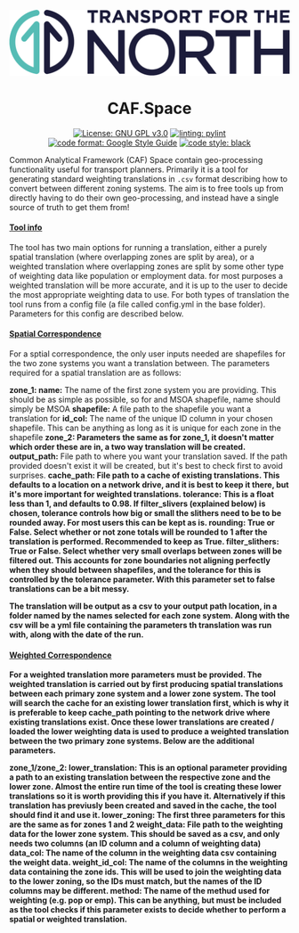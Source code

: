 ![Transport for the North Logo](https://github.com/Transport-for-the-North/caf.toolkit/blob/main/docs/TFN_Landscape_Colour_CMYK.png)

<h1 align="center">CAF.Space</h1>

<p align="center">
<a href="https://www.gnu.org/licenses/gpl-3.0.en.html"><img alt="License: GNU GPL v3.0" src="https://img.shields.io/badge/license-GPLv3-blueviolet.svg"></a>
<a href="https://github.com/PyCQA/pylint"><img alt="linting: pylint" src="https://img.shields.io/badge/linting-pylint-yellowgreen"></a>
<a href="https://google.github.io/styleguide/pyguide.html"><img alt="code format: Google Style Guide" src="https://img.shields.io/badge/code%20style-Google%20Style%20Guide-blue"></a>
<a href="https://github.com/psf/black"><img alt="code style: black" src="https://img.shields.io/badge/code%20format-black-000000.svg"></a>
</p>

Common Analytical Framework (CAF) Space contain geo-processing functionality useful
for transport planners. Primarily it is a tool for generating standard weighting
translations in `.csv` format describing how to convert between different zoning systems.
The aim is to free tools up from directly having to do their own geo-processing, and
instead have a single source of truth to get them from!

<u><h4> Tool info </h4></u>
The tool has two main options for running a translation, either a purely spatial translation (where overlapping zones are split by area), or a weighted translation where overlapping zones are split by some other type of weighting data like population or employment data. for most purposes a weighted translation will be more accurate, and it is up to the user to decide the most appropriate weighting data to use. For both types of translation the tool runs from a config file (a file called config.yml in the base folder). Parameters for this config are described below.

<u><h4> Spatial Correspondence </h4></u>
For a sptial correspondence, the only user inputs needed are shapefiles for the two zone systems you want a translation between. The parameters required for a spatial translation are as follows:

<b> zone_1:
  name:</b> The name of the first zone system you are providing. This should be as simple as possible, so for and MSOA shapefile, name should simply be MSOA
  <b>shapefile:</b> A file path to the shapefile you want a translation for
  <b>id_col:</b> The name of the unique ID column in your chosen shapefile. This can be anything as long as it is unique for each zone in the shapefile
<b> zone_2: Parameters the same as for zone_1, it doesn't matter which order these are in, a two way translation will be created.</b>
<b>output_path:</b> File path to where you want your translation saved. If the path provided doesn't exist it will be created, but it's best to check first to avoid surprises.
<b>cache_path:<b/> File path to a cache of existing translations. This defaults to a location on a network drive, and it is best to keep it there, but it's more important for weighted translations.
<b>tolerance:</b> This is a float less than 1, and defaults to 0.98. If filter_slivers (explained below) is chosen, tolerance controls how big or small the slithers need to be to be rounded away. For most users this can be kept as is.
<b>rounding:</b> True or False. Select whether or not zone totals will be rounded to 1 after the translation is performed. Recommended to keep as True.
<b>filter_slithers:</b> True or False. Select whether very small overlaps between zones will be filtered out. This accounts for zone boundaries not aligning perfectly when they should between shapefiles, and the tolerance for this is controlled by the tolerance parameter. With this parameter set to false translations can be a bit messy.

The translation will be output as a csv to your output path location, in a folder named by the names selected for each zone system. Along with the csv will be a yml file containing the parameters th translation was run with, along with the date of the run.

<u><h4> Weighted Correspondence </h4></u>
For a weighted translation more parameters must be provided. The weighted translation is carried out by first producing spatial translations between each primary zone system and a lower zone system. The tool will search the cache for an existing lower translation first, which is why it is preferable to keep cache_path pointing to the network drive where existing translations exist. Once these lower translations are created / loaded the lower weighting data is used to produce a weighted translation between the two primary zone systems. Below are the additional parameters.

<b>zone_1/zone_2:
  lower_translation:</b> This is an optional parameter providing a path to an existing translation between the respective zone and the lower zone. Almost the entire run time of the tool is creating these lower translations so it is worth providing this if you have it. Alternatively if this translation has previusly been created and saved in the cache, the tool should find it and use it.
<b>lower_zoning:</b> The first three parameters for this are the same as for zones 1 and 2
  weight_data: File path to the weighting data for the lower zone system. This should be saved as a csv, and only needs two columns (an ID column and a column of weighting data)
  <b>data_col:</b> The name of the column in the weighting data csv containing the weight data.
  <b>weight_id_col:</b> The name of the columns in the weighting data containing the zone ids. This will be used to join the weighting data to the lower zoning, so the IDs must match, but the names of the ID columns may be different.
<b>method:</b> The name of the methud used for weighting (e.g. pop or emp). This can be anything, but must be included as the tool checks if this parameter exists to decide whether to perform a spatial or weighted translation.

